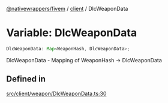[@nativewrappers/fivem](../../README.md) / [client](../README.md) / DlcWeaponData

# Variable: DlcWeaponData

```ts
DlcWeaponData: Map<WeaponHash, DlcWeaponData>;
```

DlcWeaponData - Mapping of WeaponHash -> DlcWeaponData

## Defined in

[src/client/weapon/DlcWeaponData.ts:30](https://github.com/nativewrappers/fivem/blob/87bcb6b348baa538f549670f784fcd3ed14240d8/src/client/weapon/DlcWeaponData.ts#L30)
